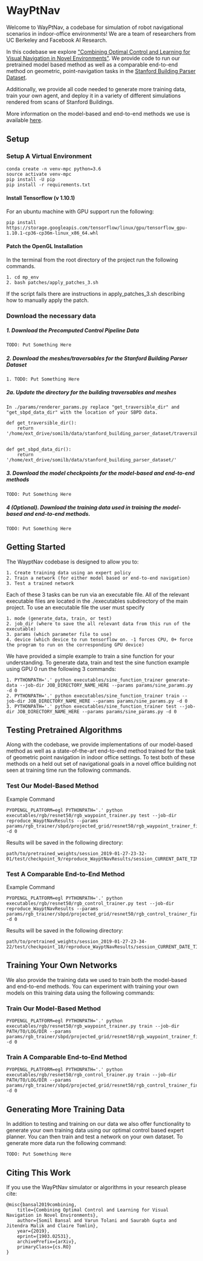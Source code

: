 WayPtNav
==========
Welcome to WayPtNav, a codebase for simulation of robot navigational scenarios in indoor-office environments! We are a team of researchers from UC Berkeley and Facebook AI Research.

In this codebase we explore ["Combining Optimal Control and Learning for Visual Navigation in Novel Environments"](https://vtolani95.github.io/WayPtNav/). We provide code to run our pretrained model based method as well as a comparable end-to-end method on geometric, point-navigation tasks in the [Stanford Building Parser Dataset](http://buildingparser.stanford.edu/dataset.html).

Additionally, we provide all code needed to generate more training data, train your own agent, and deploy it in a variety of different simulations rendered from scans of Stanford Buildings.

More information on the model-based and end-to-end methods we use is available [here](https://vtolani95.github.io/WayPtNav/).


## Setup
### Setup A Virtual Environment
```
conda create -n venv-mpc python=3.6
source activate venv-mpc
pip install -U pip
pip install -r requirements.txt
```

#### Install Tensorflow (v 1.10.1)
For an ubuntu machine with GPU support run the following:
```
pip install https://storage.googleapis.com/tensorflow/linux/gpu/tensorflow_gpu-1.10.1-cp36-cp36m-linux_x86_64.whl
```

#### Patch the OpenGL Installation
In the terminal from the root directory of the project run the following commands.
```
1. cd mp_env
2. bash patches/apply_patches_3.sh
```
If the script fails there are instructions in apply_patches_3.sh describing how to manually apply the patch.

### Download the necessary data
##### 1. Download the Precomputed Control Pipeline Data
```
TODO: Put Something Here
```
##### 2. Download the meshes/traversables for the Stanford Building Parser Dataset
```
1. TODO: Put Something Here
```
##### 2a. Update the directory for the building traversables and meshes
```
In ./params/renderer_params.py replace "get_traversible_dir" and "get_sbpd_data_dir" with the location of your SBPD data.

def get_traversible_dir():
    return '/home/ext_drive/somilb/data/stanford_building_parser_dataset/traversibles'


def get_sbpd_data_dir():
    return '/home/ext_drive/somilb/data/stanford_building_parser_dataset/'
```
    
##### 3. Download the model checkpoints for the model-based and end-to-end methods
```
TODO: Put Something Here
```
##### 4 (Optional). Download the training data used in training the model-based and end-to-end methods.
```
TODO: Put Something Here
```

## Getting Started

The WayptNav codebase is designed to allow you to:

	1. Create training data using an expert policy
	2. Train a network (for either model based or end-to-end navigation)  
	3. Test a trained network

Each of these 3 tasks can be run via an executable file. All of the relevant executable files are located in the ./executables subdirectory of the main project. To use an executable file the user must specify
```
1. mode (generate_data, train, or test)
2. job_dir (where to save the all relevant data from this run of the executable)
3. params (which parameter file to use)
4. device (which device to run tensorflow on. -1 forces CPU, 0+ force the program to run on the corresponding GPU device)
```
We have provided a simple example to train a sine function for your understanding. To generate data, train and test the sine function example using GPU 0 run the following 3 commands:
```
1. PYTHONPATH='.' python executables/sine_function_trainer generate-data --job-dir JOB_DIRECTORY_NAME_HERE --params params/sine_params.py -d 0
2. PYTHONPATH='.' python executables/sine_function_trainer train --job-dir JOB_DIRECTORY_NAME_HERE --params params/sine_params.py -d 0
3. PYTHONPATH='.' python executables/sine_function_trainer test --job-dir JOB_DIRECTORY_NAME_HERE --params params/sine_params.py -d 0
```

## Testing Pretrained Algorithms

Along with the codebase, we provide implementations of our model-based method as well as a state-of-the-art end-to-end method trained for the task of geometric point navigation in indoor office settings. To test both of these methods on a held out set of navigational goals in a novel office building not seen at training time run the following commands.

### Test Our Model-Based Method
Example Command
```
PYOPENGL_PLATFORM=egl PYTHONPATH='.' python executables/rgb/resnet50/rgb_waypoint_trainer.py test --job-dir reproduce_WayptNavResults --params params/rgb_trainer/sbpd/projected_grid/resnet50/rgb_waypoint_trainer_finetune_params.py -d 0
```
Results will be saved in the following directory:

```
path/to/pretrained_weights/session_2019-01-27-23-32-01/test/checkpoint_9/reproduce_WayptNavResults/session_CURRENT_DATE_TIME/rgb_resnet50_nn_waypoint_simulator
```

### Test A Comparable End-to-End Method
Example Command
```
PYOPENGL_PLATFORM=egl PYTHONPATH='.' python executables/rgb/resnet50/rgb_control_trainer.py test --job-dir reproduce_WayptNavResults --params params/rgb_trainer/sbpd/projected_grid/resnet50/rgb_control_trainer_finetune_params.py -d 0
```
Results will be saved in the following directory:
```
path/to/pretrained_weights/session_2019-01-27-23-34-22/test/checkpoint_18/reproduce_WayptNavResults/session_CURRENT_DATE_TIME/rgb_resnet50_nn_control_simulator
```
## Training Your Own Networks
We also provide the training data we used to train both the model-based and end-to-end methods. You can experiment with training your own models on this training data using the following commands:
### Train Our Model-Based Method
```
PYOPENGL_PLATFORM=egl PYTHONPATH='.' python executables/rgb/resnet50/rgb_waypoint_trainer.py train --job-dir PATH/TO/LOG/DIR --params params/rgb_trainer/sbpd/projected_grid/resnet50/rgb_waypoint_trainer_finetune_params.py -d 0
```
### Train A Comparable End-to-End Method
```
PYOPENGL_PLATFORM=egl PYTHONPATH='.' python executables/rgb/resnet50/rgb_control_trainer.py train --job-dir PATH/TO/LOG/DIR --params params/rgb_trainer/sbpd/projected_grid/resnet50/rgb_control_trainer_finetune_params.py -d 0
```

## Generating More Training Data
In addition to testing and training on our data we also offer functionality to generate your own training data using our optimal control based expert planner. You can then train and test a network on your own dataset. To generate more data run the following command:
```
TODO: Put Something Here
```
## Citing This Work
If you use the WayPtNav simulator or algorithms in your research please cite:
```
@misc{bansal2019combining,
    title={Combining Optimal Control and Learning for Visual Navigation in Novel Environments},
    author={Somil Bansal and Varun Tolani and Saurabh Gupta and Jitendra Malik and Claire Tomlin},
    year={2019},
    eprint={1903.02531},
    archivePrefix={arXiv},
    primaryClass={cs.RO}
}
```
